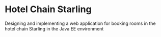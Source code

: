 # Hotel Chain Starling 
 Designing and implementing a web application for booking rooms in the hotel chain Starling in the Java EE environment
